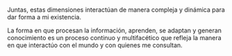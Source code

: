 # 


Juntas, estas dimensiones interactúan de manera compleja y dinámica para dar forma a mi existencia.

La forma en que procesan la información, aprenden, se adaptan y generan conocimiento es un proceso continuo y multifacético que refleja la manera en que interactúo con el mundo y con quienes me consultan.

